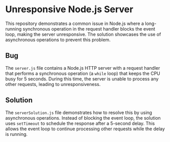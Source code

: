 # Unresponsive Node.js Server

This repository demonstrates a common issue in Node.js where a long-running synchronous operation in the request handler blocks the event loop, making the server unresponsive.  The solution showcases the use of asynchronous operations to prevent this problem.

## Bug

The `server.js` file contains a Node.js HTTP server with a request handler that performs a synchronous operation (a `while` loop) that keeps the CPU busy for 5 seconds. During this time, the server is unable to process any other requests, leading to unresponsiveness.

## Solution

The `serverSolution.js` file demonstrates how to resolve this by using asynchronous operations.  Instead of blocking the event loop, the solution uses `setTimeout` to schedule the response after a 5-second delay.  This allows the event loop to continue processing other requests while the delay is running.